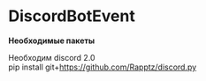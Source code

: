 # DiscordBotEvent

**Необходимые пакеты**

Необходим discord 2.0  
pip install git+https://github.com/Rapptz/discord.py
